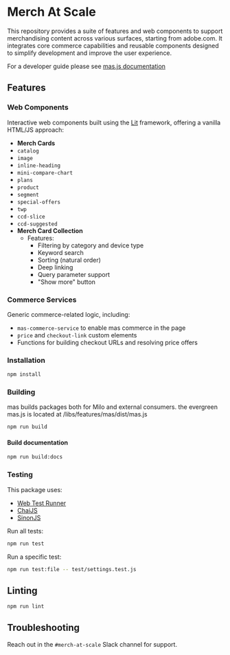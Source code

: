 # Merch At Scale

This repository provides a suite of features and web components to support merchandising content across various surfaces, starting from adobe.com. It integrates core commerce capabilities and reusable components designed to simplify development and improve the user experience.

For a developer guide please see [mas.js documentation](https://www.adobe.com/libs/features/mas/docs/mas.js.html)

## Features

### Web Components

Interactive web components built using the [Lit](https://lit.dev/) framework, offering a vanilla HTML/JS approach:

- **Merch Cards**
- `catalog`
- `image`
- `inline-heading`
- `mini-compare-chart`
- `plans`
- `product`
- `segment`
- `special-offers`
- `twp`
- `ccd-slice`
- `ccd-suggested`
- **Merch Card Collection**
    - Features:
        - Filtering by category and device type
        - Keyword search
        - Sorting (natural order)
        - Deep linking
        - Query parameter support
        - "Show more" button

### Commerce Services

Generic commerce-related logic, including:

- `mas-commerce-service` to enable mas commerce in the page
- `price` and `checkout-link` custom elements
- Functions for building checkout URLs and resolving price offers

### Installation

```sh
npm install
```

### Building

mas builds packages both for Milo and external consumers.
the evergreen mas.js is located at /libs/features/mas/dist/mas.js

```sh
npm run build
```

#### Build documentation

```sh
npm run build:docs
```

### Testing

This package uses:

- [Web Test Runner](https://modern-web.dev/docs/test-runner/overview/)
- [ChaiJS](https://www.chaijs.com/api/bdd/)
- [SinonJS](https://sinonjs.org/releases/v15/)

Run all tests:

```sh
npm run test
```

Run a specific test:

```sh
npm run test:file -- test/settings.test.js
```

## Linting

```sh
npm run lint
```

## Troubleshooting

Reach out in the `#merch-at-scale` Slack channel for support.
